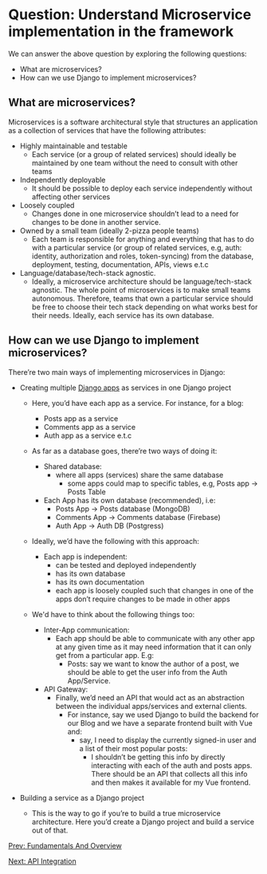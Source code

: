 # Question: Understand Microservice implementation in the framework

We can answer the above question by exploring the following questions:

- What are microservices?
- How can we use Django to implement microservices?

## What are microservices?

Microservices is a software architectural style that structures an application as a collection of services that have the following attributes:

- Highly maintainable and testable
  - Each service (or a group of related services) should ideally be maintained by one team without the need to consult with other teams
- Independently deployable
  - It should be possible to deploy each service independently without affecting other services
- Loosely coupled
  - Changes done in one microservice shouldn’t lead to a need for changes to be done in another service.
- Owned by a small team (ideally 2-pizza people teams)
  - Each team is responsible for anything and everything that has to do with a particular service (or group of related services, e.g, auth: identity, authorization and roles, token-syncing) from the database, deployment, testing, documentation, APIs, views e.t.c
- Language/database/tech-stack agnostic.
  - Ideally, a microservice architecture should be language/tech-stack agnostic. The whole point of microservices is to make small teams autonomous. Therefore, teams that own a particular service should be free to choose their tech stack depending on what works best for their needs. Ideally, each service has its own database.

## How can we use Django to implement microservices?

There’re two main ways of implementing microservices in Django:

- Creating multiple [Django apps](https://docs.djangoproject.com/en/4.0/ref/applications/) as services in one Django project

  - Here, you’d have each app as a service. For instance, for a blog:
    - Posts app as a service
    - Comments app as a service
    - Auth app as a service e.t.c
  - As far as a database goes, there’re two ways of doing it:
    - Shared database:
      - where all apps (services) share the same database
        - some apps could map to specific tables, e.g, Posts app -> Posts Table
    - Each App has its own database (recommended), i.e:
      - Posts App -> Posts database (MongoDB)
      - Comments App -> Comments database (Firebase)
      - Auth App -> Auth DB (Postgress)
  - Ideally, we’d have the following with this approach:

    - Each app is independent:
      - can be tested and deployed independently
      - has its own database
      - has its own documentation
      - each app is loosely coupled such that changes in one of the apps don’t require changes to be made in other apps

  - We'd have to think about the following things too:
    - Inter-App communication:
      - Each app should be able to communicate with any other app at any given time as it may need information that it can only get from a particular app. E.g:
        - Posts: say we want to know the author of a post, we should be able to get the user info from the Auth App/Service.
    - API Gateway:
      - Finally, we’d need an API that would act as an abstraction between the individual apps/services and external clients.
        - For instance, say we used Django to build the backend for our Blog and we have a separate frontend built with Vue and:
          - say, I need to display the currently signed-in user and a list of their most popular posts:
            - I shouldn’t be getting this info by directly interacting with each of the auth and posts apps. There should be an API that collects all this info and then makes it available for my Vue frontend.

- Building a service as a Django project
  - This is the way to go if you’re to build a true microservice architecture. Here you’d create a Django project and build a service out of that.

[Prev: Fundamentals And Overview](overview.md)

[Next: API Integration](django-and-apis.md)
